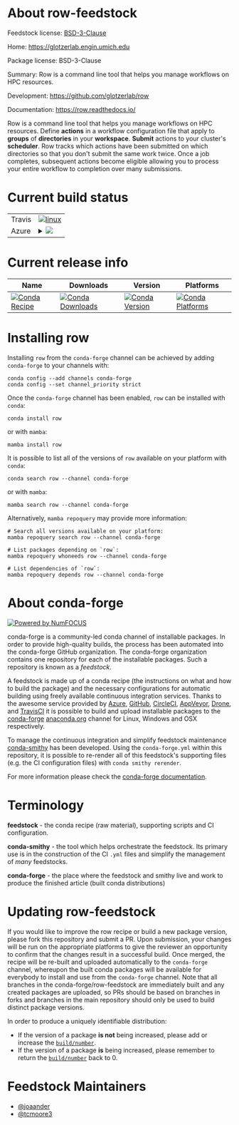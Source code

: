 About row-feedstock
===================

Feedstock license: [BSD-3-Clause](https://github.com/conda-forge/row-feedstock/blob/main/LICENSE.txt)

Home: https://glotzerlab.engin.umich.edu

Package license: BSD-3-Clause

Summary: Row is a command line tool that helps you manage workflows on HPC resources.

Development: https://github.com/glotzerlab/row

Documentation: https://row.readthedocs.io/

Row is a command line tool that helps you manage workflows on HPC resources. Define
**actions** in a workflow configuration file that apply to **groups** of **directories**
in your **workspace**. **Submit** actions to your cluster's **scheduler**. Row tracks
which actions have been submitted on which directories so that you don't submit the same
work twice. Once a job completes, subsequent actions become eligible allowing you to
process your entire workflow to completion over many submissions.


Current build status
====================


<table><tr>
    <td>Travis</td>
    <td>
      <a href="https://app.travis-ci.com/conda-forge/row-feedstock">
        <img alt="linux" src="https://img.shields.io/travis/com/conda-forge/row-feedstock/main.svg?label=Linux">
      </a>
    </td>
  </tr>
    
  <tr>
    <td>Azure</td>
    <td>
      <details>
        <summary>
          <a href="https://dev.azure.com/conda-forge/feedstock-builds/_build/latest?definitionId=22453&branchName=main">
            <img src="https://dev.azure.com/conda-forge/feedstock-builds/_apis/build/status/row-feedstock?branchName=main">
          </a>
        </summary>
        <table>
          <thead><tr><th>Variant</th><th>Status</th></tr></thead>
          <tbody><tr>
              <td>linux_64</td>
              <td>
                <a href="https://dev.azure.com/conda-forge/feedstock-builds/_build/latest?definitionId=22453&branchName=main">
                  <img src="https://dev.azure.com/conda-forge/feedstock-builds/_apis/build/status/row-feedstock?branchName=main&jobName=linux&configuration=linux%20linux_64_" alt="variant">
                </a>
              </td>
            </tr><tr>
              <td>linux_aarch64</td>
              <td>
                <a href="https://dev.azure.com/conda-forge/feedstock-builds/_build/latest?definitionId=22453&branchName=main">
                  <img src="https://dev.azure.com/conda-forge/feedstock-builds/_apis/build/status/row-feedstock?branchName=main&jobName=linux&configuration=linux%20linux_aarch64_" alt="variant">
                </a>
              </td>
            </tr><tr>
              <td>linux_ppc64le</td>
              <td>
                <a href="https://dev.azure.com/conda-forge/feedstock-builds/_build/latest?definitionId=22453&branchName=main">
                  <img src="https://dev.azure.com/conda-forge/feedstock-builds/_apis/build/status/row-feedstock?branchName=main&jobName=linux&configuration=linux%20linux_ppc64le_" alt="variant">
                </a>
              </td>
            </tr><tr>
              <td>osx_64</td>
              <td>
                <a href="https://dev.azure.com/conda-forge/feedstock-builds/_build/latest?definitionId=22453&branchName=main">
                  <img src="https://dev.azure.com/conda-forge/feedstock-builds/_apis/build/status/row-feedstock?branchName=main&jobName=osx&configuration=osx%20osx_64_" alt="variant">
                </a>
              </td>
            </tr><tr>
              <td>osx_arm64</td>
              <td>
                <a href="https://dev.azure.com/conda-forge/feedstock-builds/_build/latest?definitionId=22453&branchName=main">
                  <img src="https://dev.azure.com/conda-forge/feedstock-builds/_apis/build/status/row-feedstock?branchName=main&jobName=osx&configuration=osx%20osx_arm64_" alt="variant">
                </a>
              </td>
            </tr>
          </tbody>
        </table>
      </details>
    </td>
  </tr>
</table>

Current release info
====================

| Name | Downloads | Version | Platforms |
| --- | --- | --- | --- |
| [![Conda Recipe](https://img.shields.io/badge/recipe-row-green.svg)](https://anaconda.org/conda-forge/row) | [![Conda Downloads](https://img.shields.io/conda/dn/conda-forge/row.svg)](https://anaconda.org/conda-forge/row) | [![Conda Version](https://img.shields.io/conda/vn/conda-forge/row.svg)](https://anaconda.org/conda-forge/row) | [![Conda Platforms](https://img.shields.io/conda/pn/conda-forge/row.svg)](https://anaconda.org/conda-forge/row) |

Installing row
==============

Installing `row` from the `conda-forge` channel can be achieved by adding `conda-forge` to your channels with:

```
conda config --add channels conda-forge
conda config --set channel_priority strict
```

Once the `conda-forge` channel has been enabled, `row` can be installed with `conda`:

```
conda install row
```

or with `mamba`:

```
mamba install row
```

It is possible to list all of the versions of `row` available on your platform with `conda`:

```
conda search row --channel conda-forge
```

or with `mamba`:

```
mamba search row --channel conda-forge
```

Alternatively, `mamba repoquery` may provide more information:

```
# Search all versions available on your platform:
mamba repoquery search row --channel conda-forge

# List packages depending on `row`:
mamba repoquery whoneeds row --channel conda-forge

# List dependencies of `row`:
mamba repoquery depends row --channel conda-forge
```


About conda-forge
=================

[![Powered by
NumFOCUS](https://img.shields.io/badge/powered%20by-NumFOCUS-orange.svg?style=flat&colorA=E1523D&colorB=007D8A)](https://numfocus.org)

conda-forge is a community-led conda channel of installable packages.
In order to provide high-quality builds, the process has been automated into the
conda-forge GitHub organization. The conda-forge organization contains one repository
for each of the installable packages. Such a repository is known as a *feedstock*.

A feedstock is made up of a conda recipe (the instructions on what and how to build
the package) and the necessary configurations for automatic building using freely
available continuous integration services. Thanks to the awesome service provided by
[Azure](https://azure.microsoft.com/en-us/services/devops/), [GitHub](https://github.com/),
[CircleCI](https://circleci.com/), [AppVeyor](https://www.appveyor.com/),
[Drone](https://cloud.drone.io/welcome), and [TravisCI](https://travis-ci.com/)
it is possible to build and upload installable packages to the
[conda-forge](https://anaconda.org/conda-forge) [anaconda.org](https://anaconda.org/)
channel for Linux, Windows and OSX respectively.

To manage the continuous integration and simplify feedstock maintenance
[conda-smithy](https://github.com/conda-forge/conda-smithy) has been developed.
Using the ``conda-forge.yml`` within this repository, it is possible to re-render all of
this feedstock's supporting files (e.g. the CI configuration files) with ``conda smithy rerender``.

For more information please check the [conda-forge documentation](https://conda-forge.org/docs/).

Terminology
===========

**feedstock** - the conda recipe (raw material), supporting scripts and CI configuration.

**conda-smithy** - the tool which helps orchestrate the feedstock.
                   Its primary use is in the construction of the CI ``.yml`` files
                   and simplify the management of *many* feedstocks.

**conda-forge** - the place where the feedstock and smithy live and work to
                  produce the finished article (built conda distributions)


Updating row-feedstock
======================

If you would like to improve the row recipe or build a new
package version, please fork this repository and submit a PR. Upon submission,
your changes will be run on the appropriate platforms to give the reviewer an
opportunity to confirm that the changes result in a successful build. Once
merged, the recipe will be re-built and uploaded automatically to the
`conda-forge` channel, whereupon the built conda packages will be available for
everybody to install and use from the `conda-forge` channel.
Note that all branches in the conda-forge/row-feedstock are
immediately built and any created packages are uploaded, so PRs should be based
on branches in forks and branches in the main repository should only be used to
build distinct package versions.

In order to produce a uniquely identifiable distribution:
 * If the version of a package **is not** being increased, please add or increase
   the [``build/number``](https://docs.conda.io/projects/conda-build/en/latest/resources/define-metadata.html#build-number-and-string).
 * If the version of a package **is** being increased, please remember to return
   the [``build/number``](https://docs.conda.io/projects/conda-build/en/latest/resources/define-metadata.html#build-number-and-string)
   back to 0.

Feedstock Maintainers
=====================

* [@joaander](https://github.com/joaander/)
* [@tcmoore3](https://github.com/tcmoore3/)

